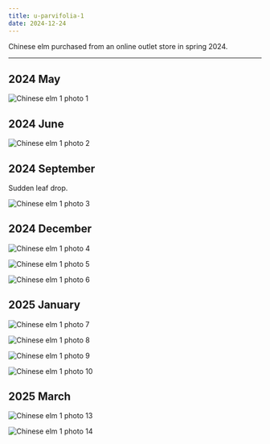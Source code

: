 ```yaml
---
title: u-parvifolia-1
date: 2024-12-24
---
```


Chinese elm purchased from an online outlet store in spring 2024.

---

## 2024 May

![Chinese elm 1 photo 1](/images/grow-logs/u-parvifolia-1-photo-1.jpg)

## 2024 June

![Chinese elm 1 photo 2](/images/grow-logs/u-parvifolia-1-photo-2.jpg)

## 2024 September

Sudden leaf drop.

![Chinese elm 1 photo 3](/images/grow-logs/u-parvifolia-1-photo-3.jpg)

## 2024 December

![Chinese elm 1 photo 4](/images/grow-logs/u-parvifolia-1-photo-4.jpg)

![Chinese elm 1 photo 5](/images/grow-logs/u-parvifolia-1-photo-5.jpg)

![Chinese elm 1 photo 6](/images/grow-logs/u-parvifolia-1-photo-6.jpg)

## 2025 January

![Chinese elm 1 photo 7](/images/grow-logs/u-parvifolia-1-photo-7.jpg)

![Chinese elm 1 photo 8](/images/grow-logs/u-parvifolia-1-photo-8.jpg)

![Chinese elm 1 photo 9](/images/grow-logs/u-parvifolia-1-photo-9.jpg)

![Chinese elm 1 photo 10](/images/grow-logs/u-parvifolia-1-photo-10.jpg)

## 2025 March

![Chinese elm 1 photo 13](/images/grow-logs/u-parvifolia-1-photo-13.jpg)

![Chinese elm 1 photo 14](/images/grow-logs/u-parvifolia-1-photo-14.jpg)
